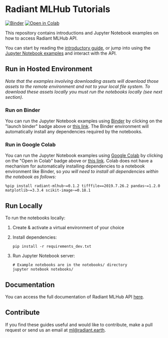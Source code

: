 # Radiant MLHub Tutorials

[![Binder](https://mybinder.org/badge_logo.svg)](https://mybinder.org/v2/gh/radiantearth/mlhub-tutorials/main?filepath=notebooks%2Findex.ipynb)
[![Open in Colab](https://colab.research.google.com/assets/colab-badge.svg)](https://colab.research.google.com/github/radiantearth/mlhub-tutorials/blob/main/notebooks/index.ipynb)

This repository contains introductions and Jupyter Notebook examples on how to access Radiant MLHub API.

You can start by reading the [introductory guide](RadiantMLHub-intro.md), or jump into using the [Jupyter Notebook examples](./notebooks/index.ipynb) 
and interact with the API. 

## Run in Hosted Environment

*Note that the examples involving downloading assets will download those assets to the remote environment and not to 
your local file system. To download these assets locally you must run the notebooks locally (see next section).*

### Run on Binder
You can run the Jupyter Notebook examples using [Binder](https://mybinder.org/) by clicking on the 
"launch binder" badge above or [this link](https://mybinder.org/v2/gh/radiantearth/mlhub-tutorials/main?filepath=notebooks%2Findex.ipynb). 
The Binder environment will automatically install any dependencies required by the notebooks. 

### Run in Google Colab
You can run the Jupyter Notebook examples using [Google Colab](https://colab.research.google.com/notebooks/intro.ipynb#) 
by clicking on the "Open in Colab" badge above or [this 
link](https://colab.research.google.com/github/radiantearth/mlhub-tutorials/blob/main/notebooks/index.ipynb). Colab does 
not have a mechanism for automatically installing dependencies to a notebook environment like Binder, so *you will need to 
install all dependencies within the notebook as follows:*

```
%pip install radiant-mlhub~=0.1.2 tifffile==2019.7.26.2 pandas~=1.2.0 matplotlib~=3.3.4 scikit-image~=0.18.1
```

## Run Locally

To run the notebooks locally:

1) Create & activate a virtual environment of your choice 

2) Install dependencies:

    ```shell
    pip install -r requirements_dev.txt
    ```

3) Run Jupyter Notebook server:

    ```shell
    # Example notebooks are in the notebooks/ directory
    jupyter notebook notebooks/
    ```

## Documentation
You can access the full documentation of Radiant MLHub API [here](http://docs.mlhub.earth). 

## Contribute
If you find these guides useful and would like to contribute, make a pull request or send us an email at ml@radiant.earth.
